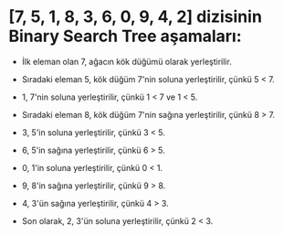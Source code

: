 # [7, 5, 1, 8, 3, 6, 0, 9, 4, 2] dizisinin Binary Search Tree aşamaları:

- İlk eleman olan 7, ağacın kök düğümü olarak yerleştirilir.

- Sıradaki eleman 5, kök düğüm 7'nin soluna yerleştirilir, çünkü 5 < 7.

- 1, 7'nin soluna yerleştirilir, çünkü 1 < 7 ve 1 < 5.

- Sıradaki eleman 8, kök düğüm 7'nin sağına yerleştirilir, çünkü 8 > 7.

- 3, 5'in soluna yerleştirilir, çünkü 3 < 5.

- 6, 5'in sağına yerleştirilir, çünkü 6 > 5.

- 0, 1'in soluna yerleştirilir, çünkü 0 < 1.

- 9, 8'in sağına yerleştirilir, çünkü 9 > 8.

- 4, 3'ün sağına yerleştirilir, çünkü 4 > 3.

- Son olarak, 2, 3'ün soluna yerleştirilir, çünkü 2 < 3.

